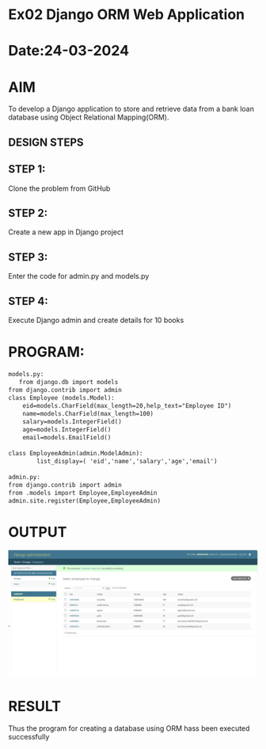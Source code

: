 # Ex02 Django ORM Web Application
# Date:24-03-2024
# AIM
To develop a Django application to store and retrieve data from a bank loan database using Object Relational Mapping(ORM).


## DESIGN STEPS
## STEP 1:
Clone the problem from GitHub

## STEP 2:
Create a new app in Django project

## STEP 3:
Enter the code for admin.py and models.py

## STEP 4:
Execute Django admin and create details for 10 books

# PROGRAM:
```
models.py:
   from django.db import models 
from django.contrib import admin 
class Employee (models.Model): 
    eid=models.CharField(max_length=20,help_text="Employee ID")
    name=models.CharField(max_length=100) 
    salary=models.IntegerField() 
    age=models.IntegerField() 
    email=models.EmailField() 

class EmployeeAdmin(admin.ModelAdmin): 
        list_display=( 'eid','name','salary','age','email')

admin.py:
from django.contrib import admin
from .models import Employee,EmployeeAdmin
admin.site.register(Employee,EmployeeAdmin)

```

# OUTPUT
![alt text](<Screenshot 2025-03-23 223053.png>)


# RESULT
Thus the program for creating a database using ORM hass been executed successfully
